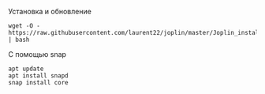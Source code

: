 

Установка и обновление
```
wget -O - https://raw.githubusercontent.com/laurent22/joplin/master/Joplin_install_and_update.sh | bash
```
С помощью snap
```
apt update
apt install snapd
snap install core
```
